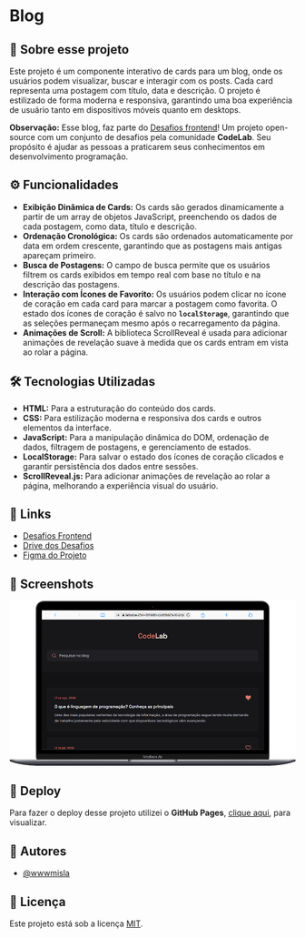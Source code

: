# Blog

## 📖 Sobre esse projeto

Este projeto é um componente interativo de cards para um blog, onde os usuários podem visualizar, buscar e interagir com os posts. Cada card representa uma postagem com título, data e descrição. O projeto é estilizado de forma moderna e responsiva, garantindo uma boa experiência de usuário tanto em dispositivos móveis quanto em desktops. 

<strong>Observação:</strong> Esse blog, faz parte do [Desafios frontend](https://github.com/iuricode/desafios-frontend)! Um projeto open-source com um conjunto de desafios pela comunidade <strong>CodeLab</strong>. Seu propósito é ajudar as pessoas a praticarem seus conhecimentos em desenvolvimento programação.

## ⚙️ Funcionalidades

- <strong>Exibição Dinâmica de Cards:</strong> Os cards são gerados dinamicamente a partir de um array de objetos JavaScript, preenchendo os dados de cada postagem, como data, título e descrição.
- <strong>Ordenação Cronológica:</strong> Os cards são ordenados automaticamente por data em ordem crescente, garantindo que as postagens mais antigas apareçam primeiro.
- <strong>Busca de Postagens:</strong> O campo de busca permite que os usuários filtrem os cards exibidos em tempo real com base no título e na descrição das postagens.
- <strong>Interação com Ícones de Favorito:</strong> Os usuários podem clicar no ícone de coração em cada card para marcar a postagem como favorita. O estado dos ícones de coração é salvo no <strong>`localStorage`</strong>, garantindo que as seleções permaneçam mesmo após o recarregamento da página.
- <strong>Animações de Scroll:</strong> A biblioteca ScrollReveal é usada para adicionar animações de revelação suave à medida que os cards entram em vista ao rolar a página.

## 🛠️ Tecnologias Utilizadas 

- <strong>HTML:</strong> Para a estruturação do conteúdo dos cards.
- <strong>CSS:</strong> Para estilização moderna e responsiva dos cards e outros elementos da interface.
- <strong>JavaScript:</strong> Para a manipulação dinâmica do DOM, ordenação de dados, filtragem de postagens, e gerenciamento de estados.
- <strong>LocalStorage:</strong> Para salvar o estado dos ícones de coração clicados e garantir persistência dos dados entre sessões.
- <strong>ScrollReveal.js:</strong> Para adicionar animações de revelação ao rolar a página, melhorando a experiência visual do usuário.

## 🔗 Links

- [Desafios Frontend](https://github.com/iuricode/desafios-frontend)
- [Drive dos Desafios](https://bit.ly/drive-codelab)
- [Figma do Projeto](https://bit.ly/codelab-desafio-1)

## 📸 Screenshots

![App Screenshot](./assets/img/screenshots.png)

## 🚀 Deploy

Para fazer o deploy desse projeto utilizei o <strong>GitHub Pages</strong>, [clique aqui](https://wwwmisla.github.io/desafios-frontend/desafio-01/), para visualizar.

## 👥 Autores

- [@wwwmisla](https://www.github.com/wwwmisla)


## 📝 Licença

Este projeto está sob a licença [MIT](LICENSE).